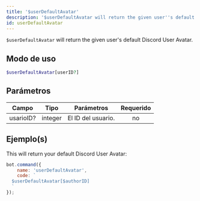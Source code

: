 ```yaml
---
title: '$userDefaultAvatar'
description: '$userDefaultAvatar will return the given user''s default Discord User Avatar.'
id: userDefaultAvatar
---
```


`$userDefaultAvatar` will return the given user's default Discord User Avatar.

## Modo de uso

```php
$userDefaultAvatar[userID?]
```

## Parámetros

| Campo     | Tipo    | Parámetros         | Requerido |
| --------- | ------- | ------------------ |:---------:|
| usarioID? | integer | El ID del usuario. |    no     |

## Ejemplo(s)

This will return your default Discord User Avatar:

```javascript
bot.command({
    name: 'userDefaultAvatar',
    code: `
  $userDefaultAvatar[$authorID]
  `
});
```
